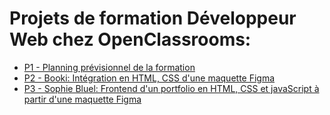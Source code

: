 # Projets de formation Développeur Web chez OpenClassrooms:

- [P1 - Planning prévisionnel de la formation](https://github.com/Jphindev/OC-Projects/tree/P1-Planning)
- [P2 - Booki: Intégration en HTML, CSS d'une maquette Figma ](https://github.com/Jphindev/OC-Projects/tree/P2-Booki)
- [P3 - Sophie Bluel: Frontend d'un portfolio en HTML, CSS et javaScript à partir d'une maquette Figma](https://github.com/Jphindev/OC-Projects/tree/P3-SophieBluel)
